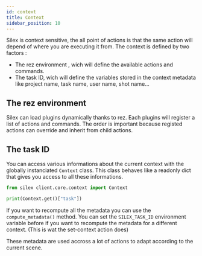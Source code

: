 ```yaml
---
id: context
title: Context
sidebar_position: 10
---
```


Silex is context sensitive, the all point of actions is that the same action will depend of where you are executing it from. The context is defined by two factors :

- The rez environment , wich will define the available actions and commands.
- The task ID, wich will define the variables stored in the context metadata like project name, task name, user name, shot name...

## The rez environment

Silex can load plugins dynamically thanks to rez. Each plugins will register a list of actions and commands. The order is important because registed actions can override and inherit from child actions.

## The task ID

You can access various informations about the current context with the globally instanciated `Context` class. This class behaves like a readonly dict that gives you access to all these informations.

```python
from silex client.core.context import Context

print(Context.get()["task"])
```

If you want to recompute all the metadata you can use the `compute_metadata()` method. You can set the `SILEX_TASK_ID` environment variable before if you want to recompute the metadata for a different context. (This is wat the set-context action does)

These metadata are used accross a lot of actions to adapt according to the current scene.
